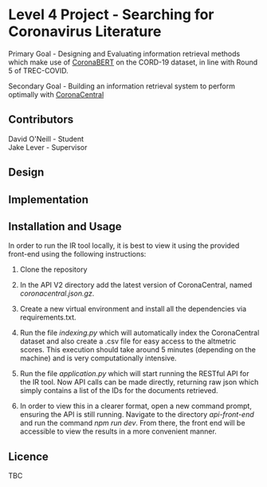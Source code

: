 # Level 4 Project - Searching for Coronavirus Literature

Primary Goal - Designing and Evaluating information retrieval methods which make use of [CoronaBERT](https://huggingface.co/jakelever/coronabert) on the CORD-19 dataset, in line with Round 5 of TREC-COVID.

Secondary Goal - Building an information retrieval system to perform optimally with [CoronaCentral](https://coronacentral.ai/)

## Contributors

David O'Neill - Student</br>
Jake Lever - Supervisor

## Design

## Implementation

## Installation and Usage

In order to run the IR tool locally, it is best to view it using the provided front-end using the following instructions:

1. Clone the repository

2. In the API V2 directory add the latest version of CoronaCentral, named <em>coronacentral.json.gz</em>.

3. Create a new virtual environment and install all the dependencies via requirements.txt.

4. Run the file <em>indexing.py</em> which will automatically index the CoronaCentral dataset and also create a .csv file for easy access to the altmetric scores. This execution should take around 5 minutes (depending on the machine) and is very computationally intensive.

5. Run the file <em>application.py</em> which will start running the RESTful API for the IR tool. Now API calls can be made directly, returning raw json which simply contains a list of the IDs for the documents retrieved.

6. In order to view this in a clearer format, open a new command prompt, ensuring the API is still running. Navigate to the directory <em>api-front-end</em> and run the command <em>npm run dev</em>. From there, the front end will be accessible to view the results in a more convenient manner.

## Licence

TBC
